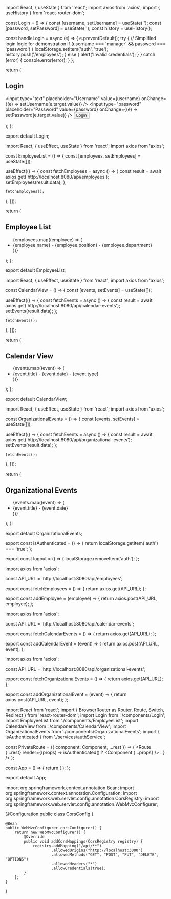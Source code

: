 import React, { useState } from 'react';
import axios from 'axios';
import { useHistory } from 'react-router-dom';

const Login = () => {
  const [username, setUsername] = useState('');
  const [password, setPassword] = useState('');
  const history = useHistory();

  const handleLogin = async (e) => {
    e.preventDefault();
    try {
      // Simplified login logic for demonstration
      if (username === 'manager' && password === 'password') {
        localStorage.setItem('auth', 'true');
        history.push('/employees');
      } else {
        alert('Invalid credentials');
      }
    } catch (error) {
      console.error(error);
    }
  };

  return (
    <div>
      <h2>Login</h2>
      <form onSubmit={handleLogin}>
        <input
          type="text"
          placeholder="Username"
          value={username}
          onChange={(e) => setUsername(e.target.value)}
        />
        <input
          type="password"
          placeholder="Password"
          value={password}
          onChange={(e) => setPassword(e.target.value)}
        />
        <button type="submit">Login</button>
      </form>
    </div>
  );
};

export default Login;



import React, { useEffect, useState } from 'react';
import axios from 'axios';

const EmployeeList = () => {
  const [employees, setEmployees] = useState([]);

  useEffect(() => {
    const fetchEmployees = async () => {
      const result = await axios.get('http://localhost:8080/api/employees');
      setEmployees(result.data);
    };

    fetchEmployees();
  }, []);

  return (
    <div>
      <h2>Employee List</h2>
      <ul>
        {employees.map((employee) => (
          <li key={employee.id}>{employee.name} - {employee.position} - {employee.department}</li>
        ))}
      </ul>
    </div>
  );
};

export default EmployeeList;



import React, { useEffect, useState } from 'react';
import axios from 'axios';

const CalendarView = () => {
  const [events, setEvents] = useState([]);

  useEffect(() => {
    const fetchEvents = async () => {
      const result = await axios.get('http://localhost:8080/api/calendar-events');
      setEvents(result.data);
    };

    fetchEvents();
  }, []);

  return (
    <div>
      <h2>Calendar View</h2>
      <ul>
        {events.map((event) => (
          <li key={event.id}>{event.title} - {event.date} - {event.type}</li>
        ))}
      </ul>
    </div>
  );
};

export default CalendarView;



import React, { useEffect, useState } from 'react';
import axios from 'axios';

const OrganizationalEvents = () => {
  const [events, setEvents] = useState([]);

  useEffect(() => {
    const fetchEvents = async () => {
      const result = await axios.get('http://localhost:8080/api/organizational-events');
      setEvents(result.data);
    };

    fetchEvents();
  }, []);

  return (
    <div>
      <h2>Organizational Events</h2>
      <ul>
        {events.map((event) => (
          <li key={event.id}>{event.title} - {event.date}</li>
        ))}
      </ul>
    </div>
  );
};

export default OrganizationalEvents;



export const isAuthenticated = () => {
  return localStorage.getItem('auth') === 'true';
};

export const logout = () => {
  localStorage.removeItem('auth');
};


import axios from 'axios';

const API_URL = 'http://localhost:8080/api/employees';

export const fetchEmployees = () => {
  return axios.get(API_URL);
};

export const addEmployee = (employee) => {
  return axios.post(API_URL, employee);
};



import axios from 'axios';

const API_URL = 'http://localhost:8080/api/calendar-events';

export const fetchCalendarEvents = () => {
  return axios.get(API_URL);
};

export const addCalendarEvent = (event) => {
  return axios.post(API_URL, event);
};


import axios from 'axios';

const API_URL = 'http://localhost:8080/api/organizational-events';

export const fetchOrganizationalEvents = () => {
  return axios.get(API_URL);
};

export const addOrganizationalEvent = (event) => {
  return axios.post(API_URL, event);
};



import React from 'react';
import { BrowserRouter as Router, Route, Switch, Redirect } from 'react-router-dom';
import Login from './components/Login';
import EmployeeList from './components/EmployeeList';
import CalendarView from './components/CalendarView';
import OrganizationalEvents from './components/OrganizationalEvents';
import { isAuthenticated } from './services/authService';

const PrivateRoute = ({ component: Component, ...rest }) => (
  <Route
    {...rest}
    render={(props) =>
      isAuthenticated() ? <Component {...props} /> : <Redirect to="/" />
    }
  />
);

const App = () => {
  return (
    <Router>
      <Switch>
        <Route exact path="/" component={Login} />
        <PrivateRoute path="/employees" component={EmployeeList} />
        <PrivateRoute path="/calendar" component={CalendarView} />
        <PrivateRoute path="/events" component={OrganizationalEvents} />
      </Switch>
    </Router>
  );
};

export default App;



import org.springframework.context.annotation.Bean;
import org.springframework.context.annotation.Configuration;
import org.springframework.web.servlet.config.annotation.CorsRegistry;
import org.springframework.web.servlet.config.annotation.WebMvcConfigurer;

@Configuration
public class CorsConfig {

    @Bean
    public WebMvcConfigurer corsConfigurer() {
        return new WebMvcConfigurer() {
            @Override
            public void addCorsMappings(CorsRegistry registry) {
                registry.addMapping("/api/**")
                        .allowedOrigins("http://localhost:3000")
                        .allowedMethods("GET", "POST", "PUT", "DELETE", "OPTIONS")
                        .allowedHeaders("*")
                        .allowCredentials(true);
            }
        };
    }
}

